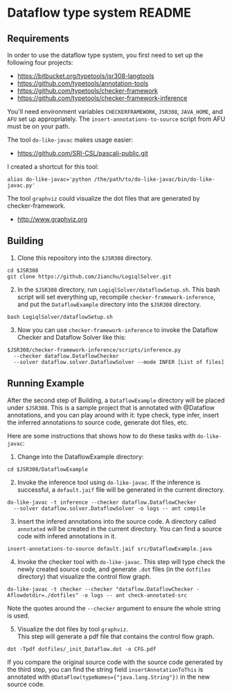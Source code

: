 Dataflow type system README
===========================

Requirements
------------

In order to use the dataflow type system, you first need to set up the
following four projects:

- https://bitbucket.org/typetools/jsr308-langtools
- https://github.com/typetools/annotation-tools
- https://github.com/typetools/checker-framework
- https://github.com/typetools/checker-framework-inference

You'll need environment variables `CHECKERFRAMEWORK`, `JSR308`,
`JAVA_HOME`, and `AFU` set up appropriately.
The `insert-annotations-to-source` script from AFU must be on your path.

The tool `do-like-javac` makes usage easier:

- https://github.com/SRI-CSL/pascali-public.git                                        

I created a shortcut for this tool:

```
alias do-like-javac='python /the/path/to/do-like-javac/bin/do-like-javac.py'
```

The tool `graphviz` could visualize the dot files that are generated by checker-framework.

- http://www.graphviz.org


Building
--------

1. Clone this repository into the `$JSR308` directory.

  ```
  cd $JSR308
  git clone https://github.com/Jianchu/LogiqlSolver.git
  ```

2. In the `$JSR308` directory, run
`LogiqlSolver/dataflowSetup.sh`. This bash script will set everything
up, recompile `checker-framework-inference`, and put the
`DataflowExample` directory into the `$JSR308` directory.

  ```
  bash LogiqlSolver/dataflowSetup.sh
  ```

3. Now you can use `checker-framework-inference` to invoke the
Dataflow Checker and Dataflow Solver like this:

  ```
  $JSR308/checker-framework-inference/scripts/inference.py
    --checker dataflow.DataflowChecker
    --solver dataflow.solver.DataflowSolver --mode INFER [List of files]
  ```


Running Example
---------------

After the second step of Building, a `DataflowExample` directory will be
placed under `$JSR308`.  This is a sample project that is annotated with
@Dataflow annotations, and you can play around with it: type check,
type infer, insert the inferred annotations to source code, generate
dot files, etc.

Here are some instructions that shows how to do these tasks with
`do-like-javac`:

1. Change into the DataflowExample directory:

  ```
  cd $JSR308/DataflowExample
  ```

2. Invoke the inference tool using `do-like-javac`.
If the inference is successful, a `default.jaif` file will be
generated in the current directory.

  ```
  do-like-javac -t inference --checker dataflow.DataflowChecker
    --solver dataflow.solver.DataflowSolver -o logs -- ant compile
  ```

3. Insert the infered annotations into the source code. A
directory called `annotated` will be created in the current directory. You can
find a source code with infered annotations in it.

  ```
  insert-annotations-to-source default.jaif src/DataflowExample.java
  ```

4. Invoke the checker tool with `do-like-javac`.
This step will type check the newly created source code, and generate
`.dot` files (in the `dotfiles` directory) that visualize the
control flow graph.

  ```
  do-like-javac -t checker --checker "dataflow.DataflowChecker -Aflowdotdir=./dotfiles" -o logs -- ant check-annotated-src
  ```

Note the quotes around the `--checker` argument to ensure the
whole string is used.


5. Visualize the dot files by tool `graphviz`.    
This step will generate a pdf file that contains the control flow graph.

  ```
  dot -Tpdf dotfiles/_init_Dataflow.dot -o CFG.pdf
  ```

If you compare the original source code with the source code generated
by the third step, you can find the string field
`insertAnnotationToThis` is annotated with
`@DataFlow(typeNames={"java.lang.String"})` in the new source code.
